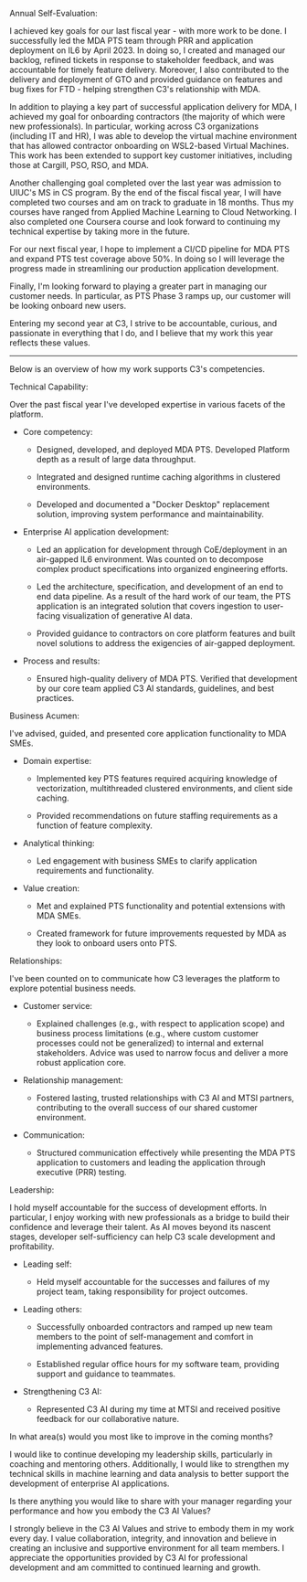 Annual Self-Evaluation:

I achieved key goals for our last fiscal year - with more work to be done. I successfully led the MDA PTS team through PRR and application deployment on IL6 by April 2023. In doing so, I created and managed our backlog, refined tickets in response to stakeholder feedback, and was accountable for timely feature delivery. Moreover, I also contributed to the delivery and deployment of GTO and provided guidance on features and bug fixes for FTD - helping strengthen C3's relationship with MDA.

In addition to playing a key part of successful application delivery for MDA, I achieved my goal for onboarding contractors (the majority of which were new professionals). In particular, working across C3 organizations (including IT and HR), I was able to develop the virtual machine environment that has allowed contractor onboarding on WSL2-based Virtual Machines. This work has been extended to support key customer initiatives, including those at Cargill, PSO, RSO, and MDA.

Another challenging goal completed over the last year was admission to UIUC's MS in CS program. By the end of the fiscal fiscal year, I will have completed two courses and am on track to graduate in 18 months. Thus my courses have ranged from Applied Machine Learning to Cloud Networking. I also completed one Coursera course and look forward to continuing my technical expertise by taking more in the future.

For our next fiscal year, I hope to implement a CI/CD pipeline for MDA PTS and expand PTS test coverage above 50%. In doing so I will leverage the progress made in streamlining our production application development.

Finally, I'm looking forward to playing a greater part in managing our customer needs. In particular, as PTS Phase 3 ramps up, our customer will be looking onboard new users.

Entering my second year at C3, I strive to be accountable, curious, and passionate in everything that I do, and I believe that my work this year reflects these values.

---

Below is an overview of how my work supports C3's competencies.

Technical Capability:

Over the past fiscal year I've developed expertise in various facets of the platform.

- Core competency:

    - Designed, developed, and deployed MDA PTS. Developed Platform depth as a result of large data throughput.

    - Integrated and designed runtime caching algorithms in clustered environments.

    - Developed and documented a "Docker Desktop" replacement solution, improving system performance and maintainability.

- Enterprise AI application development:

    - Led an application for development through CoE/deployment in an air-gapped IL6 environment. Was counted on to decompose complex product specifications into organized engineering efforts.

    - Led the architecture, specification, and development of an end to end data pipeline. As a result of the hard work of our team, the PTS application is an integrated solution that covers ingestion to user-facing visualization of generative AI data.

    - Provided guidance to contractors on core platform features and built novel solutions to address the exigencies of air-gapped deployment.

- Process and results:

    - Ensured high-quality delivery of MDA PTS. Verified that development by our core team applied C3 AI standards, guidelines, and best practices.

Business Acumen:

I've advised, guided, and presented core application functionality to MDA SMEs.

- Domain expertise:

    - Implemented key PTS features required acquiring knowledge of vectorization, multithreaded clustered environments, and client side caching.

    - Provided recommendations on future staffing requirements as a function of feature complexity.

- Analytical thinking:

    - Led engagement with business SMEs to clarify application requirements and functionality.

- Value creation:

    - Met and explained PTS functionality and potential extensions with MDA SMEs.

    - Created framework for future improvements requested by MDA as they look to onboard users onto PTS.

Relationships:

I've been counted on to communicate how C3 leverages the platform to explore potential business needs.

- Customer service:

    - Explained challenges (e.g., with respect to application scope) and business process limitations (e.g., where custom customer processes could not be generalized) to internal and external stakeholders. Advice was used to narrow focus and deliver a more robust application core.

- Relationship management:

    - Fostered lasting, trusted relationships with C3 AI and MTSI partners, contributing to the overall success of our shared customer environment.

- Communication:

    - Structured communication effectively while presenting the MDA PTS application to customers and leading the application through executive (PRR) testing.

Leadership:

I hold myself accountable for the success of development efforts. In particular, I enjoy working with new professionals as a bridge to build their confidence and leverage their talent. As AI moves beyond its nascent stages, developer self-sufficiency can help C3 scale development and profitability.

- Leading self:

    - Held myself accountable for the successes and failures of my project team, taking responsibility for project outcomes.

- Leading others:

    - Successfully onboarded contractors and ramped up new team members to the point of self-management and comfort in implementing advanced features.

    - Established regular office hours for my software team, providing support and guidance to teammates.

- Strengthening C3 AI:

    - Represented C3 AI during my time at MTSI and received positive feedback for our collaborative nature.

In what area(s) would you most like to improve in the coming months?

I would like to continue developing my leadership skills, particularly in coaching and mentoring others. Additionally, I would like to strengthen my technical skills in machine learning and data analysis to better support the development of enterprise AI applications.

Is there anything you would like to share with your manager regarding your performance and how you embody the C3 AI Values?

I strongly believe in the C3 AI Values and strive to embody them in my work every day. I value collaboration, integrity, and innovation and believe in creating an inclusive and supportive environment for all team members. I appreciate the opportunities provided by C3 AI for professional development and am committed to continued learning and growth.
